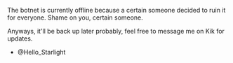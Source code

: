 The botnet is currently offline because a certain someone decided to ruin it for everyone.
Shame on you, certain someone. 

Anyways, it'll be back up later probably, feel free to message me on Kik for updates. 
- @Hello_Starlight

